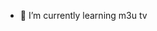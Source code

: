 - 🌱 I’m currently learning m3u tv

<!---
Joewang-wq/Joewang-wq is a ✨ special ✨ repository because its `README.md` (this file) appears on your GitHub profile.
You can click the Preview link to take a look at your changes.
--->
